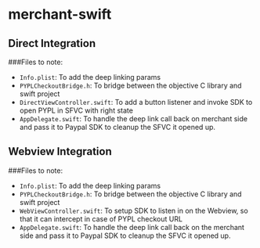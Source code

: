 # merchant-swift

## Direct Integration

###Files to note:

* `Info.plist`: To add the deep linking params
* `PYPLCheckoutBridge.h`: To bridge between the objective C library and swift project
* `DirectViewController.swift`: To add a button listener and invoke SDK to open PYPL in SFVC with right state
* `AppDelegate.swift`: To handle the deep link call back on merchant side and pass it to Paypal SDK to cleanup the SFVC it opened up.

## Webview Integration

###Files to note:

* `Info.plist`: To add the deep linking params
* `PYPLCheckoutBridge.h`: To bridge between the objective C library and swift project
* `WebViewController.swift`: To setup SDK to listen in on the Webview, so that it can intercept in case of PYPL checkout URL
* `AppDelegate.swift`: To handle the deep link call back on the merchant side and pass it to Paypal SDK to cleanup the SFVC it opened up.
